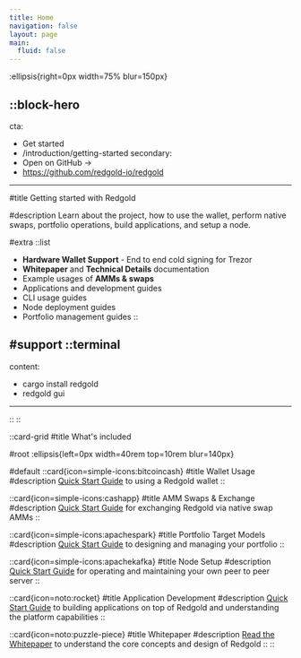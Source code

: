 ```yaml
---
title: Home
navigation: false
layout: page
main:
  fluid: false
---
```


:ellipsis{right=0px width=75% blur=150px}

::block-hero
---
cta:
  - Get started
  - /introduction/getting-started
secondary:
  - Open on GitHub →
  - https://github.com/redgold-io/redgold
---

#title
Getting started with Redgold

#description
Learn about the project, how to use the wallet, perform native swaps, portfolio operations, build applications, and setup a node.

#extra
  ::list
  - **Hardware Wallet Support** - End to end cold signing for Trezor
  - **Whitepaper** and **Technical Details** documentation
  - Example usages of **AMMs & swaps**
  - Applications and development guides
  - CLI usage guides
  - Node deployment guides
  - Portfolio management guides
  ::

#support
  ::terminal
  ---
  content:
  - cargo install redgold
  - redgold gui
  ---
  ::
::

::card-grid
#title
What's included

#root
:ellipsis{left=0px width=40rem top=10rem blur=140px}

#default
  ::card{icon=simple-icons:bitcoincash}
  #title
  Wallet Usage
  #description
  [Quick Start Guide](/guides/wallet) to using a Redgold wallet
  ::

  ::card{icon=simple-icons:cashapp}
  #title
  AMM Swaps & Exchange
  #description
  [Quick Start Guide](/guides/amm-swaps-exchange) for exchanging Redgold via native swap AMMs
  ::

  ::card{icon=simple-icons:apachespark}
  #title
  Portfolio Target Models
  #description
  [Quick Start Guide](/guides/portfolio-target-models) to designing and managing your portfolio
  ::

  ::card{icon=simple-icons:apachekafka}
  #title
  Node Setup
  #description
  [Quick Start Guide](/guides/node-setup) for operating and maintaining your own peer to peer server
  ::

  ::card{icon=noto:rocket}
  #title
  Application Development
  #description
  [Quick Start Guide](/develop/guide) to building applications on top of Redgold and understanding the platform capabilities
  ::

  ::card{icon=noto:puzzle-piece}
  #title
  Whitepaper
  #description
  [Read the Whitepaper](/whitepaper/introduction) to understand the core concepts and design of Redgold
  ::
::
